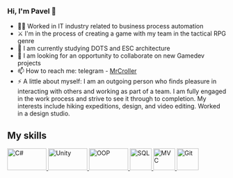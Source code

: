 ### Hi, I'm Pavel 👋
- 🧑‍💻 Worked in IT industry related to business process automation
- ⚔️ I'm in the process of creating a game with my team in the tactical RPG genre
- 🌱 I am currently studying DOTS and ESC architecture
- 👯 I am looking for an opportunity to collaborate on new Gamedev projects
- 📫 How to reach me: telegram - [MrCroller](https://t.me/MrCroller)
- ⚡ A little about myself: 
	I am an outgoing person who finds pleasure in interacting with others and working as part of a team. I am fully engaged in the work process and strive to see it through to completion. My interests include hiking expeditions, design, and video editing. Worked in a design studio.

## My skills

<a href="https://learn.microsoft.com/ru-ru/dotnet/csharp/">
  <img src="http://yunusemreozenoglu.com/wp-content/uploads/2021/12/c-icon.png" alt="C#" width="90" height="50">
</a>
<a href="https://unity.com/ru">
  <img src="https://logos-download.com/wp-content/uploads/2019/11/Unity_Web_Player_Logo.png" alt="Unity" width="90" height="50">
</a>
<a href="https://ru.wikipedia.org/wiki/Объектно-ориентированное_программированиеL">
  <img src="https://weatherless.ru/wp-content/uploads/2023/05/68747470733a2f2f75706c6f61642e77696b696d656469612e6f72672f77696b6970656469612f636f6d6d6f6e732f7468756d622f622f62642f4f4f502e7376672f3132383070782d4f4f502e7376672e706e67.png" alt="OOP" width="90" height="50">
</a>
<a href="https://ru.wikipedia.org/wiki/SQL">
  <img src="https://cdn2.iconfinder.com/data/icons/programming-50/64/206_programming-sql-data-database-1024.png" alt="SQL" width="50" height="50">
</a>
<a href="https://learn.microsoft.com/ru-ru/aspnet/core/mvc/overview?view=aspnetcore-7.0&viewFallbackFrom=aspnetcore-3.1.">
  <img src="https://training.onsoft.vn/wp-content/uploads/2019/08/khoa-hoc-asp.net-mvc-5.png" alt="MVC" width="50" height="50">
</a>
<a href="https://git-scm.com/">
  <img src="https://camo.githubusercontent.com/b7ea09b0c030ae14623cfc3a52ab3ee0d07e0259a1b230139e65ba00454327c9/68747470733a2f2f70726f66696c696e61746f722e7269736861762e6465762f736b696c6c732d6173736574732f6769742d73636d2d69636f6e2e737667" alt="Git" width="50" height="50">
</a>
